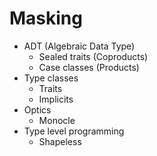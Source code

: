 # Masking

- ADT (Algebraic Data Type)
  - Sealed traits (Coproducts)
  - Case classes (Products)
- Type classes
  - Traits
  - Implicits
- Optics
  - Monocle
- Type level programming
  - Shapeless